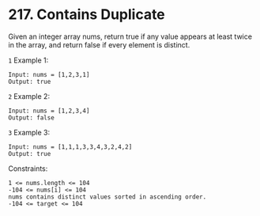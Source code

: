 # 217. Contains Duplicate

Given an integer array nums, return true if any value appears at least twice in the array, and return false if every element is distinct.

`1` Example 1:

```
Input: nums = [1,2,3,1]
Output: true
```

`2` Example 2:

```
Input: nums = [1,2,3,4]
Output: false
```

`3` Example 3:

```
Input: nums = [1,1,1,3,3,4,3,2,4,2]
Output: true
```

Constraints:

```
1 <= nums.length <= 104
-104 <= nums[i] <= 104
nums contains distinct values sorted in ascending order.
-104 <= target <= 104
```
